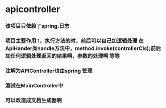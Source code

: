 # apicontroller

### 该项目只依赖了spring,日志

### 项目主要作用 1、执行方法的时，前后可以自己加逻辑处理 在ApiHander类handle方法中，method.invoke(controllerCls);前后加任何逻辑处理返回的结果啊，参数的处理啊 等等

### 注解为APIController也由spring 管理

### 测试在MainController中

### 可以改造成文档生成器啊